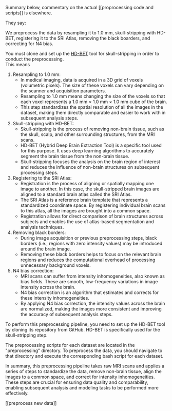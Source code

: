 Summary below, commentary on the actual [[proprocessing code and scripts]] is elsewhere.

They say:

We preprocess the data by resampling it to 1.0 mm, skull-stripping with HD-BET, registering it to the SRI Atlas, removing the black boarders, and correcting for N4 bias. 

You must clone and set up the [HD-BET](https://github.com/MIC-DKFZ/HD-BET) tool for skull-stripping in order to conduct the preprocessing.  
This means

1. Resampling to 1.0 mm:
    - In medical imaging, data is acquired in a 3D grid of voxels (volumetric pixels). The size of these voxels can vary depending on the scanner and acquisition parameters.
    - Resampling to 1.0 mm means changing the size of the voxels so that each voxel represents a 1.0 mm × 1.0 mm × 1.0 mm cube of the brain.
    - This step standardizes the spatial resolution of all the images in the dataset, making them directly comparable and easier to work with in subsequent analysis steps.
2. Skull-stripping with HD-BET:
    - Skull-stripping is the process of removing non-brain tissue, such as the skull, scalp, and other surrounding structures, from the MRI scans.
    - HD-BET (Hybrid Deep Brain Extraction Tool) is a specific tool used for this purpose. It uses deep learning algorithms to accurately segment the brain tissue from the non-brain tissue.
    - Skull-stripping focuses the analysis on the brain region of interest and reduces the influence of non-brain structures on subsequent processing steps.
3. Registering to the SRI Atlas:
    - Registration is the process of aligning or spatially mapping one image to another. In this case, the skull-stripped brain images are aligned to a standard brain atlas called the SRI Atlas.
    - The SRI Atlas is a reference brain template that represents a standardized coordinate space. By registering individual brain scans to this atlas, all the images are brought into a common space.
    - Registration allows for direct comparison of brain structures across subjects and enables the use of atlas-based segmentation and analysis techniques.
4. Removing black borders:
    - During image acquisition or previous preprocessing steps, black borders (i.e., regions with zero intensity values) may be introduced around the brain image.
    - Removing these black borders helps to focus on the relevant brain regions and reduces the computational overhead of processing unnecessary background voxels.
5. N4 bias correction:
    - MRI scans can suffer from intensity inhomogeneities, also known as bias fields. These are smooth, low-frequency variations in image intensity across the brain.
    - N4 bias correction is an algorithm that estimates and corrects for these intensity inhomogeneities.
    - By applying N4 bias correction, the intensity values across the brain are normalized, making the images more consistent and improving the accuracy of subsequent analysis steps.

To perform this preprocessing pipeline, you need to set up the HD-BET tool by cloning its repository from GitHub. HD-BET is specifically used for the skull-stripping step.

The preprocessing scripts for each dataset are located in the "preprocessing" directory. To preprocess the data, you should navigate to that directory and execute the corresponding bash script for each dataset.

In summary, this preprocessing pipeline takes raw MRI scans and applies a series of steps to standardize the data, remove non-brain tissue, align the images to a common space, and correct for intensity inhomogeneities. These steps are crucial for ensuring data quality and comparability, enabling subsequent analysis and modeling tasks to be performed more effectively.

[[preprocess new data]] 

